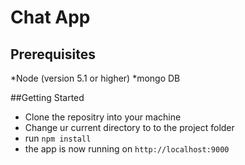 # Chat App

## Prerequisites
*Node (version 5.1 or higher)
*mongo DB

##Getting Started
* Clone the repositry into your machine
* Change ur current directory to to the project folder
* run `npm install`
* the app is now running on `http://localhost:9000`


